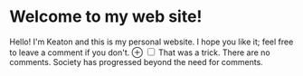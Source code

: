 # Welcome to my web site!


<section>

Hello! I'm Keaton and this is my personal website. I hope you like it; feel free to leave a comment if you don't.
<label for="mn-demo" class="margin-toggle">&#8853;</label>
<input type="checkbox" id="mn-demo" class="margin-toggle"/>
<span class="marginnote">
That was a trick. There are no comments. Society has progressed beyond the need for comments.
</span>  


</section>
